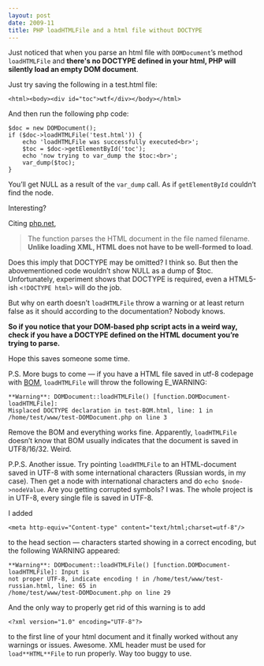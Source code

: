 ```yaml
---
layout: post
date: 2009-11
title: PHP loadHTMLFile and a html file without DOCTYPE
---
```



Just noticed that when you parse an html file with `DOMDocument`’s method `loadHTMLFile` and **there's no DOCTYPE defined in your html, PHP will silently load an empty DOM document**.

Just try saving the following in a test.html file:

	<html><body><div id="toc">wtf</div></body></html>

And then run the following php code:

	$doc = new DOMDocument();
	if ($doc->loadHTMLFile('test.html')) {
		echo 'loadHTMLFile was successfully executed<br>';
		$toc = $doc->getElementById('toc');
		echo 'now trying to var_dump the $toc:<br>';
		var_dump($toc);
	}

You’ll get NULL as a result of the `var_dump` call. As if `getElementById` couldn’t
find the node.

Interesting?

Citing <a href="http://ru.php.net/manual/en/domdocument.loadhtmlfile.php">php.net</a>,
> The function parses the HTML document in the file named filename. **Unlike loading XML, HTML does not have to be well-formed to load**.

Does this imply that DOCTYPE may be omitted? I think so. But then the abovementioned code wouldn’t show NULL as a dump of $toc. Unfortunately, experiment shows that DOCTYPE is required, even a HTML5-ish `<!DOCTYPE html>` will do the job.

But why on earth doesn’t `loadHTMLFile` throw a warning or at least return false as it should according to the documentation? Nobody knows.

**So if you notice that your DOM-based php script acts in a weird way, check if you have a DOCTYPE defined on the HTML document you’re trying to parse.**

Hope this saves someone some time.

P.S. More bugs to come — if you have a HTML file saved in utf-8 codepage with <a href="http://en.wikipedia.org/wiki/Byte_order_mark">BOM</a>, `loadHTMLFile` will throw the
following E_WARNING:

	**Warning**: DOMDocument::loadHTMLFile() [function.DOMDocument-loadHTMLFile]:
	Misplaced DOCTYPE declaration in test-BOM.html, line: 1 in /home/test/www/test-DOMDocument.php on line 3

Remove the BOM and everything works fine. Apparently, `loadHTMLFile` doesn’t know that BOM usually indicates that the document is saved in UTF8/16/32. Weird.

P.P.S. Another issue. Try pointing `loadHTMLFile` to an HTML-document saved in UTF-8 with some international characters (Russian words, in my case). Then get a node with international characters and do `echo $node->nodeValue`. Are you getting corrupted symbols? I was. The whole project is in UTF-8, every single file is saved in UTF-8.

I added

	<meta http-equiv="Content-type" content="text/html;charset=utf-8"/>

to the head section — characters started showing in a correct encoding, but the following
WARNING appeared:

	**Warning**: DOMDocument::loadHTMLFile() [function.DOMDocument-loadHTMLFile]: Input is
	not proper UTF-8, indicate encoding ! in /home/test/www/test-russian.html, line: 65 in
	/home/test/www/test-DOMDocument.php on line 29

And the only way to properly get rid of this warning is to add

	<?xml version="1.0" encoding="UTF-8"?>

to the first line of your html document and it finally worked without any warnings or issues. Awesome. XML header must be used for `load**HTML**File` to run properly. Way too buggy to use.